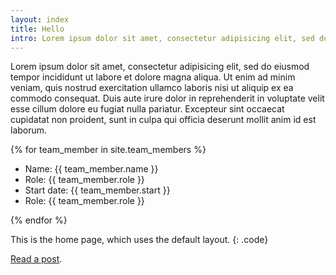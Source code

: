 ```yaml
---
layout: index
title: Hello
intro: Lorem ipsum dolor sit amet, consectetur adipisicing elit, sed do eiusmod tempor incididunt ut labore et dolore magna aliqua.
---
```


Lorem ipsum dolor sit amet, consectetur adipisicing elit, sed do eiusmod tempor incididunt ut labore et dolore magna aliqua. Ut enim ad minim veniam, quis nostrud exercitation ullamco laboris nisi ut aliquip ex ea commodo consequat. Duis aute irure dolor in reprehenderit in voluptate velit esse cillum dolore eu fugiat nulla pariatur. Excepteur sint occaecat cupidatat non proident, sunt in culpa qui officia deserunt mollit anim id est laborum.

{% for team_member in site.team_members %}
<ul>
  <li>Name: {{ team_member.name }}</li>
  <li>Role: {{ team_member.role }}</li>
  <li>Start date: {{ team_member.start }}</li>
  <li>Role: {{ team_member.role }}</li>
</ul>
{% endfor %}

<!--

For some reason, when formatted this way, with basic markup, 
the last list item is wrapping the content in a <p> tag

{% for team_member in site.team_members %}
- Name: {{ team_member.name }}
- Role: {{ team_member.role }}
- Start date: {{ team_member.start }}
- Role: {{ team_member.role }}
{% endfor %}
-->

This is the home page, which uses the default layout.
{: .code}

[Read a post](/2018/03/11/example-post/).
